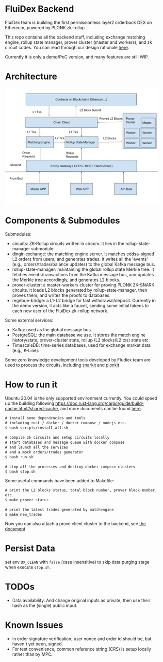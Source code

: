 # FluiDex Backend

FluiDex team is building the first permissionless layer2 orderbook DEX on Ethereum, powered by PLONK zk-rollup.

This repo contains all the backend stuff, including exchange matching engine, rollup state manager, prover cluster (master and workers), and zk circuit codes. You can read through our design rationale [here](https://www.fluidex.io/en/blog/fluidex-architecture/).

Currently it is only a demo/PoC version, and many features are still WIP. 

# Architecture

<p align="center">
  <img src="docs/FluiDex Architecture.svg" width="600" >
</p>

# Components & Submodules

Submodules:

* circuits: ZK-Rollup circuits written in circom. It lies in the rollup-state-manager submodule.
* dingir-exchange: the matching engine server. It matches eddsa-signed L2 orders from users, and generates trades. It writes all the 'events' (e.g., orders/trades/balance updates) to the global Kafka message bus.
* rollup-state-manager: maintaining the global rollup state Merkle tree. It fetches events/transactions from the Kafka message bus, and updates the Merkle tree accordingly, and generates L2 blocks.
* prover-cluster: a master-workers cluster for proving PLONK ZK-SNARK circuits. It loads L2 blocks generated by rollup-state-manager, then proves them, and writes the proofs to databases.
* regnbue-bridge: a L1-L2 bridge for fast withdrawal/deposit. Currently in the demo version, it acts like a faucet, sending some initial tokens to each new user of the FluiDex zk-rollup network.

Some external services:

* Kafka: used as the global message bus.
* PostgreSQL: the main database we use. It stores the match engine history/state, prover-cluster state, rollup (L2 blocks/L2 txs) state etc. 
* TimescaleDB: time-series databases, used for exchange market data (e.g., K-Line).

Some zero knowledge development tools developed by Fludiex team are used to process the circuits, including [snarkit](https://github.com/fluidex/snarkit) and [plonkit](https://github.com/fluidex/plonkit)


# How to run it

Ubuntu 20.04 is the only supported environment currently. You could speed up the building following https://doc.rust-lang.org/cargo/guide/build-cache.html#shared-cache, and more documents can be found [here](https://github.com/mozilla/sccache/blob/master/README.md).

```
# install some dependencies and tools
# including rust / docker / docker-compose / nodejs etc.
$ bash scripts/install_all.sh

# compile zk circuits and setup circuits locally
# start databases and message queue with docker compose
# and launch all the services
# and a mock orders/trades generator
$ bash run.sh

# stop all the processes and destroy docker compose clusters
$ bash stop.sh
```

Some useful commands have been added to Makefile:

```
# print the L2 blocks status, total block number, prover block number, etc.
$ make prover_status

# print the latest trades generated by matchengine
$ make new_trades

```

Now you can also attach a prove client cluster to the backend, see [the document](docs/client-cluster.md)

# Persist Data

set env `DX_CLEAN` with `false` (case insensitive) to skip data purging stage when execute `stop.sh`.

# TODOs

* Data availability. And change original inputs as private, then use their hash as the (single) public input.

# Known Issues

* In order signature verification, user nonce and order id should be, but haven't yet been, signed.
* For test convenience, common reference string (CRS) is setup locally rather than by MPC.
